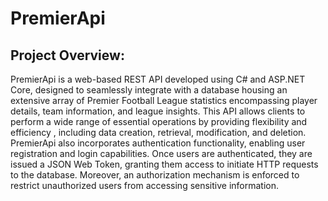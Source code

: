 #  PremierApi

<h2>Project Overview:</h2>
<p>
PremierApi is a web-based REST API developed using C# and ASP.NET Core, designed to seamlessly integrate with a database housing an extensive array of Premier Football League statistics encompassing player details, team information, and league insights. This API allows clients to perform a wide range of essential operations by providing flexibility and efficiency , including data creation, retrieval, modification, and deletion. PremierApi also incorporates authentication functionality, enabling user registration and login capabilities. Once users are authenticated, they are issued a JSON Web Token, granting them access to initiate HTTP requests to the database. Moreover, an authorization mechanism is enforced to restrict unauthorized users from accessing sensitive information.
<p>
  
  
